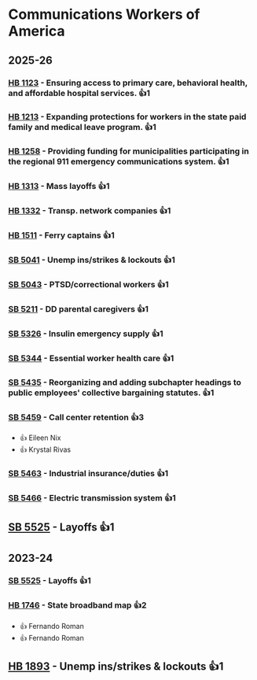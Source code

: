 # Communications Workers of America
## 2025-26

### [HB 1123](/bill/2025-26/hb/1123/) - Ensuring access to primary care, behavioral health, and affordable hospital services. 👍1  

### [HB 1213](/bill/2025-26/hb/1213/) - Expanding protections for workers in the state paid family and medical leave program. 👍1  

### [HB 1258](/bill/2025-26/hb/1258/) - Providing funding for municipalities participating in the regional 911 emergency communications system. 👍1  

### [HB 1313](/bill/2025-26/hb/1313/) - Mass layoffs 👍1  

### [HB 1332](/bill/2025-26/hb/1332/) - Transp. network companies 👍1  

### [HB 1511](/bill/2025-26/hb/1511/) - Ferry captains 👍1  

### [SB 5041](/bill/2025-26/sb/5041/) - Unemp ins/strikes & lockouts 👍1  

### [SB 5043](/bill/2025-26/sb/5043/) - PTSD/correctional workers 👍1  

### [SB 5211](/bill/2025-26/sb/5211/) - DD parental caregivers 👍1  

### [SB 5326](/bill/2025-26/sb/5326/) - Insulin emergency supply 👍1  

### [SB 5344](/bill/2025-26/sb/5344/) - Essential worker health care 👍1  

### [SB 5435](/bill/2025-26/sb/5435/) - Reorganizing and adding subchapter headings to public employees' collective bargaining statutes. 👍1  

### [SB 5459](/bill/2025-26/sb/5459/) - Call center retention 👍3  
* 👍 Eileen Nix
* 👍 Krystal Rivas

### [SB 5463](/bill/2025-26/sb/5463/) - Industrial insurance/duties 👍1  

### [SB 5466](/bill/2025-26/sb/5466/) - Electric transmission system 👍1  

## [SB 5525](/bill/2025-26/sb/5525/) - Layoffs 👍1  

## 2023-24

### [SB 5525](/bill/2023-24/sb/5525/) - Layoffs 👍1  

### [HB 1746](/bill/2023-24/hb/1746/) - State broadband map 👍2  
* 👍 Fernando Roman
* 👍 Fernando Roman

## [HB 1893](/bill/2023-24/hb/1893/) - Unemp ins/strikes & lockouts 👍1  
